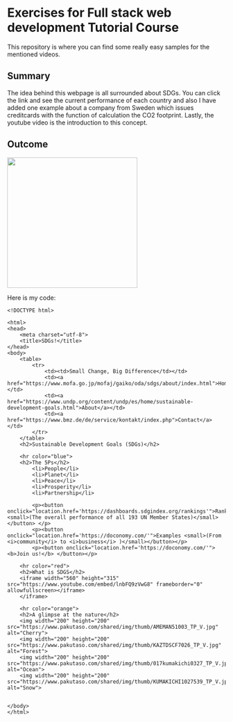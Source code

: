 # Exercises for Full stack web development Tutorial Course
This repository is where you can find some really easy samples for the mentioned videos.

## Summary

The idea behind this webpage is all surrounded about SDGs. You can click the link and see the current performance of each country and also I have added one example about a company from Sweden which issues creditcards with the function of calculation the CO2 footprint. Lastly, the youtube video is the introduction to this concept.

## Outcome
<img src="https://user-images.githubusercontent.com/74449345/104157550-b6fa0700-542e-11eb-8b13-844b00d32f16.png" width="300">

Here is my code:
```
<!DOCTYPE html>

<html>
<head>
    <meta charset="utf-8">
    <title>SDGs!</title>
</head>
<body>
    <table>
        <tr>
            <td><td>Small Change, Big Difference</td></td>
            <td><a href="https://www.mofa.go.jp/mofaj/gaiko/oda/sdgs/about/index.html">Home</a></td>
            <td><a href="https://www.undp.org/content/undp/es/home/sustainable-development-goals.html">About</a></td>
            <td><a href="https://www.bmz.de/de/service/kontakt/index.php">Contact</a></td>
        </tr>
    </table>
    <h2>Sustainable Development Goals (SDGs)</h2>

    <hr color="blue">
    <h2>The 5Ps</h2>
        <li>People</li>
        <li>Planet</li>
        <li>Peace</li>
        <li>Prosperity</li>
        <li>Partnership</li>                    

        <p><button onclick="location.href='https://dashboards.sdgindex.org/rankings'">Ranking <small>(The overall performance of all 193 UN Member States)</small></button> </p>
        <p><button onclick="location.href='https://doconomy.com/'">Examples <small>(From <i>community</i> to <i>business</i> )</small></button></p>
        <p><button onclick="location.href='https://doconomy.com/'"><b>Join us!</b> </button></p> 

    <hr color="red">
    <h2>What is SDGS</h2>
    <iframe width="560" height="315" src="https://www.youtube.com/embed/lnbFQ9zVwG8" frameborder="0" allowfullscreen></iframe>
    </iframe>    
    
    <hr color="orange">
    <h2>A glimpse at the nature</h2>
    <img width="200" height="200" src="https://www.pakutaso.com/shared/img/thumb/AMEMAN51003_TP_V.jpg" alt="Cherry">
    <img width="200" height="200" src="https://www.pakutaso.com/shared/img/thumb/KAZTDSCF7026_TP_V.jpg" alt="Forest">
    <img width="200" height="200" src="https://www.pakutaso.com/shared/img/thumb/017kumakichi0327_TP_V.jpg" alt="Ocean">
    <img width="200" height="200" src="https://www.pakutaso.com/shared/img/thumb/KUMAKICHI1027539_TP_V.jpg" alt="Snow">
    

</body>
</html>
```

